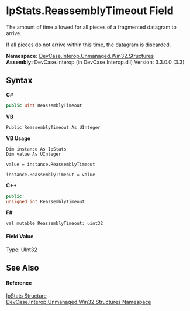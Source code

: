 # IpStats.ReassemblyTimeout Field
 

The amount of time allowed for all pieces of a fragmented datagram to arrive. 

 If all pieces do not arrive within this time, the datagram is discarded.

**Namespace:**&nbsp;<a href="N_DevCase_Interop_Unmanaged_Win32_Structures">DevCase.Interop.Unmanaged.Win32.Structures</a><br />**Assembly:**&nbsp;DevCase.Interop (in DevCase.Interop.dll) Version: 3.3.0.0 (3.3)

## Syntax

**C#**<br />
``` C#
public uint ReassemblyTimeout
```

**VB**<br />
``` VB
Public ReassemblyTimeout As UInteger
```

**VB Usage**<br />
``` VB Usage
Dim instance As IpStats
Dim value As UInteger

value = instance.ReassemblyTimeout

instance.ReassemblyTimeout = value
```

**C++**<br />
``` C++
public:
unsigned int ReassemblyTimeout
```

**F#**<br />
``` F#
val mutable ReassemblyTimeout: uint32
```


#### Field Value
Type: UInt32

## See Also


#### Reference
<a href="T_DevCase_Interop_Unmanaged_Win32_Structures_IpStats">IpStats Structure</a><br /><a href="N_DevCase_Interop_Unmanaged_Win32_Structures">DevCase.Interop.Unmanaged.Win32.Structures Namespace</a><br />